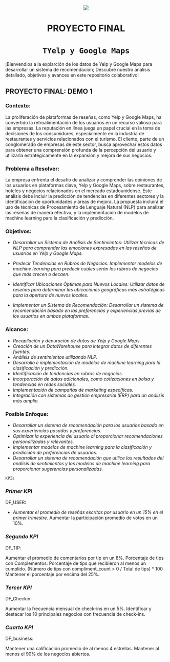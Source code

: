 <p align='center'>
<img src ="https://d31uz8lwfmyn8g.cloudfront.net/Assets/logo-henry-white-lg.png">
<p>

<h1 align='center'>
 <b>PROYECTO FINAL</b>
</h1>

# <h1 align="center">**`TYelp y Google Maps`**</h1>

¡Bienvendios a la explarción de los datos de Yelp y Google Maps para desarrollar un sistema de recomendación;
	Descubre nuestro análisis detallado, objetivos y avances en este repositorio colaborativo!

## PROYECTO FINAL: DEMO 1 

### **Contexto:**

La proliferación de plataformas de reseñas, como Yelp y Google Maps, ha convertido la retroalimentación de los usuarios en un recurso valioso para las empresas. La reputación en línea juega un papel crucial en la toma de decisiones de los consumidores, especialmente en la industria de restaurantes y servicios relacionados con el turismo. El cliente, parte de un conglomerado de empresas de este sector, busca aprovechar estos datos para obtener una comprensión profunda de la percepción del usuario y utilizarla estratégicamente en la expansión y mejora de sus negocios.

### **Problema a Resolver:**

La empresa enfrenta el desafío de analizar y comprender las opiniones de los usuarios en plataformas clave, Yelp y Google Maps, sobre restaurantes, hoteles y negocios relacionados en el mercado estadounidense. Este análisis debe incluir la predicción de tendencias en diferentes sectores y la identificación de oportunidades y áreas de mejora.
La propuesta incluirá el uso de técnicas de Procesamiento de Lenguaje Natural (NLP) para analizar las reseñas de manera efectiva, y la implementación de modelos de machine learning para la clasificación y predicción.

### **Objetivos:**

- *Desarrollar un Sistema de Análisis de Sentimientos:
Utilizar técnicas de NLP para comprender las emociones expresadas en las reseñas de usuarios en Yelp y Google Maps.*

- *Predecir Tendencias en Rubros de Negocios:
Implementar modelos de machine learning para predecir cuáles serán los rubros de negocios que más crecen o decaen.*

- *Identificar Ubicaciones Óptimas para Nuevos Locales:
Utilizar datos de reseñas para determinar las ubicaciones geográficas más estratégicas para la apertura de nuevos locales.*

- *Implementar un Sistema de Recomendación:
Desarrollar un sistema de recomendación basado en las preferencias y experiencias previas de los usuarios en ambas plataformas.*

### **Alcance:**

- *Recopilación y depuración de datos de Yelp y Google Maps.*
- *Creación de un DataWarehouse para integrar datos de diferentes fuentes.*
- *Análisis de sentimientos utilizando NLP.*
- *Desarrollo e implementación de modelos de machine learning para la clasificación y predicción.*
- *Identificación de tendencias en rubros de negocios.*
- *Incorporación de datos adicionales, como cotizaciones en bolsa y tendencias en redes sociales.*
- *Implementación de campañas de marketing específicas.*
- *Integración con sistemas de gestión empresarial (ERP) para un análisis más amplio.*


### **Posible Enfoque:**

- *Desarrollar un sistema de recomendación para los usuarios basado en sus experiencias pasadas y preferencias.*
- *Optimizar la experiencia del usuario al proporcionar recomendaciones personalizadas y relevantes.*
- *Implementar modelos de machine learning para la clasificación y predicción de preferencias de usuarios.*
- *Desarrollar un sistema de recomendación que utilice los resultados del análisis de sentimientos y los modelos de machine learning para proporcionar sugerencias personalizadas.*

`KPIs`
### _**Primer KPI**_
DF_USER:
- *Aumentar el promedio de reseñas escritas por usuario en un 15% en el primer trimestre.*
Aumentar la participación promedio de votos en un 10%.

### _**Segundo KPI**_
DF_TIP:

Aumentar el promedio de comentarios por tip en un 8%.
Porcentaje de tips con Complementos:
Porcentaje de tips que recibieron al menos un cumplido.
(Número de tips con compliment_count > 0 / Total de tips) * 100
Mantener el porcentaje por encima del 25%.
### _**Tercer KPI**_
DF_Checkin:

Aumentar la frecuencia mensual de check-ins en un 5%.
Identificar y destacar los 10 principales negocios con frecuencia de check-ins.

### _**Cuarto KPI**_
DF_business:

Mantener una calificación promedio de al menos 4 estrellas.
Mantener al menos el 90% de los negocios abiertos.
